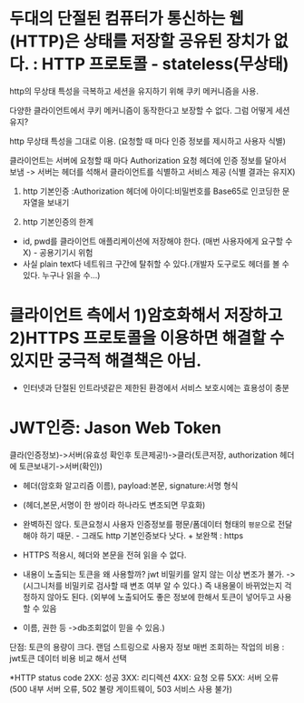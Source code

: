 # 두대의 단절된 컴퓨터가 통신하는 웹(HTTP)은 상태를 저장할 공유된 장치가 없다. : HTTP 프로토콜 - stateless(무상태)

http의 무상태 특성을 극복하고 세션을 유지하기 위해 쿠키 메커니즘을 사용.

다양한 클라이언트에서 쿠키 메커니즘이 동작한다고 보장할 수 없다. 그럼 어떻게 세션 유지?

http 무상태 특성을 그대로 이용. (요청할 때 마다 인증 정보를 제시하고 사용자 식별)

클라이언트는 서버에 요청할 때 마다 Authorization 요청 헤더에 인증 정보를 달아서 보냄
-> 서버는 헤더를 석해서 클라이언트를 식별하고 서비스 제공 (식별 결과는 유지X)

1. http 기본인증
:Authorization 헤더에 아이디:비밀번호를 Base65로 인코딩한 문자열을 보내기

2. http 기본인증의 한계
* id, pwd를 클라이언트 애플리케이션에 저장해야 한다. (매번 사용자에게 요구할 수 X) - 공용기기시 위험
* 사실 plain text다
네트워크 구간에 탈취할 수 있다.(개발자 도구로도 헤더를 볼 수 있다. 누구나 읽을 수...)

# 클라이언트 측에서 1)암호화해서 저장하고 2)HTTPS 프로토콜을 이용하면 해결할 수 있지만 궁극적 해결책은 아님.
- 인터넷과 단절된 인트라넷같은 제한된 환경에서 서비스 보호시에는 효용성이 충분

# JWT인증: Jason Web Token
클라(인증정보)->서버(유효성 확인후 토큰제공!)->클라(토큰저장, authorization 헤더에 토큰보내기->서버(확인))

- 헤더(암호화 알고리즘 이름), payload:본문, signature:서명 형식
* (헤더,본문,서명이 한 쌍이라 하나라도 변조되면 무효화)

* 완벽하진 않다. 토큰요청시 사용자 인증정보를 평문/폼데이터 형태의 `평문`으로 전달해야 하기 때문. - 그래도 http 기본인증보다 낫다. + 보완책 : https

* HTTPS 적용시, 헤더와 본문을 전혀 읽을 수 없다.

* 내용이 노출되는 토큰을 왜 사용할까?
jwt 비밀키를 알지 않는 이상 변조가 불가. -> (시그니처를 비밀키로 검사할 때 변조 여부 알 수 있다.) 즉 내용물이 바뀌었는지 걱정하지 않아도 된다.
(외부에 노출되어도 좋은 정보에 한해서 토큰이 넣어두고 사용할 수 있음
- 이름, 권한 등 ->db조회없이 믿을 수 있음.)

단점: 토큰의 용량이 크다.
랜덤 스트링으로 사용자 정보 매번 조회하는 작업의 비용 : jwt토큰 데이터 비용 비교 해서 선택


*HTTP status code
2XX: 성공
3XX: 리디렉션
4XX: 요청 오류
5XX: 서버 오류 (500 내부 서버 오류, 502 불량 게이트웨이, 503 서비스 사용 불가)